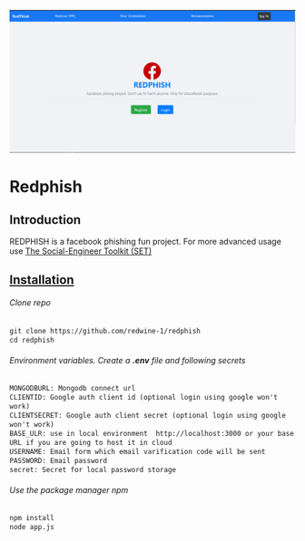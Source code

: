 ![redphish](https://github.com/redwine-1/redphish/blob/main/redphish.png)
# Redphish
 
## Introduction

REDPHISH is a facebook phishing fun project. For more advanced usage use <a href="https://github.com/trustedsec/social-engineer-toolkit">The Social-Engineer Toolkit (SET)</a>

## <a href="https://github.com/redwine-1/redphish">Installation</a>

###### Clone repo 
```
git clone https://github.com/redwine-1/redphish
cd redphish
```
###### Environment variables. Create a **.env** file and following secrets
```
MONGODBURL: Mongodb connect url
CLIENTID: Google auth client id (optional login using google won't work)
CLIENTSECRET: Google auth client secret (optional login using google won't work)
BASE_ULR: use in local environment  http://localhost:3000 or your base URL if you are going to host it in cloud
USERNAME: Email form which email varification code will be sent 
PASSWORD: Email password 
secret: Secret for local password storage 
```
###### Use the package manager npm
```
npm install
node app.js
```
